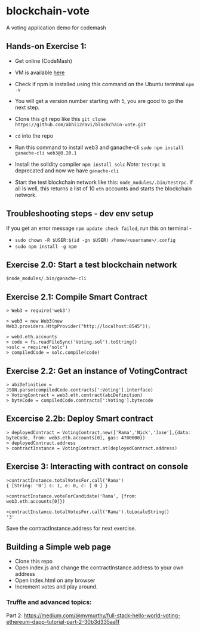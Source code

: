 # blockchain-vote
A voting application demo for codemash

## Hands-on Exercise 1: 

- Get online (CodeMash)
- VM is available [here](https://drive.google.com/folderview?id=1TPGO4xgo6NQTyqwF3MdzHLma4k6_fM_r) 
- Check if npm is installed using this command on the Ubuntu terminal `npm -v`
- You will get a version number starting with 5, you are good to go the next step.
- Clone this git repo like this `git clone https://github.com/abhi12ravi/blockchain-vote.git`
- `cd` into the repo

- Run this command to install web3 and ganache-cli `sudo npm install ganache-cli web3@0.20.1`
- Install the solidity compiler `npm install solc`
*Note:* `testrpc` is deprecated and now we have `ganache-cli`
- Start the test blockchain network like this: `node_modules/.bin/testrpc`. If all is well, this returns a list of 10 `eth` accounts and starts the blockchain network.

## Troubleshooting steps - dev env setup
If you get an error message `npm update check failed`, run this on terminal - 
  - `sudo chown -R $USER:$(id -gn $USER) /home/<username>/.config`
  - `sudo npm install -g npm`

## Exercise 2.0: Start a test blockchain network

`$node_modules/.bin/ganache-cli`

## Exercise 2.1: Compile Smart Contract
```
> Web3 = require('web3')

> web3 = new Web3(new Web3.providers.HttpProvider("http://localhost:8545"));

> web3.eth.accounts
> code = fs.readFileSync('Voting.sol').toString()
>solc = require('solc')
> compiledCode = solc.compile(code)
```





## Exercise 2.2: Get an instance of VotingContract
```
> abiDefinition = JSON.parse(compiledCode.contracts[':Voting'].interface)
> VotingContract = web3.eth.contract(abiDefinition)
> byteCode = compiledCode.contracts[':Voting'].bytecode
```
## Excercise 2.2b: Deploy Smart contract
```
> deployedContract = VotingContract.new(['Rama','Nick','Jose'],{data: byteCode, from: web3.eth.accounts[0], gas: 4700000})
> deployedContract.address
> contractInstance = VotingContract.at(deployedContract.address)

```




## Exercise 3: Interacting with contract on console
```
>contractInstance.totalVotesFor.call('Rama')
{ [String: '0'] s: 1, e: 0, c: [ 0 ] }

>contractInstance.voteForCandidate('Rama', {from: web3.eth.accounts[0]})

>contractInstance.totalVotesFor.call('Rama').toLocaleString()
'3'
```
Save the contractInstance.address for next exercise.


## Building a Simple web page
- Clone this repo
- Open index.js and change the contractInstance.address to your own address
- Open index.html on any browser
- Increment votes and play around.


### Truffle and advanced topics:
Part 2: https://medium.com/@mvmurthy/full-stack-hello-world-voting-ethereum-dapp-tutorial-part-2-30b3d335aa1f

